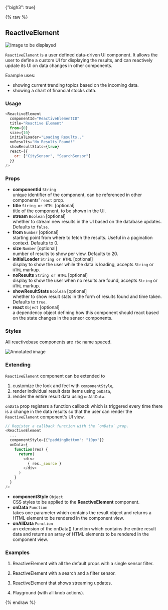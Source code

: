 {"bigh3": true}

{% raw %}

## ReactiveElement

![Image to be displayed](https://i.imgur.com/hwjCLss.png)

`ReactiveElement` is a user defined data-driven UI component. It allows the user to define a custom UI for displaying the results, and can reactively update its UI on data changes in other components.

Example uses:

* showing current trending topics based on the incoming data.
* showing a chart of financial stocks data.

### Usage

```js
<ReactiveElement
  componentId="ReactiveElementID"
  title="Reactive Element"
  from={0}
  size={10}
  initialLoader="Loading Results.."
  noResults="No Results Found!"
  showResultStats={true}
  react={{
    or: ["CitySensor", "SearchSensor"]
  }}
/>
```

### Props

- **componentId** `String`  
    unique identifier of the component, can be referenced in other components' `react` prop.
- **title** `String or HTML` [optional]  
    title of the component, to be shown in the UI.
- **stream** `Boolean` [optional]  
    whether to stream new results in the UI based on the database updates. Defaults to `false`.
- **from** `Number` [optional]  
    starting point from where to fetch the results. Useful in a pagination context. Defaults to 0.
- **size** `Number` [optional]  
    number of results to show per view. Defaults to 20.
- **initialLoader** `String or HTML` [optional]  
    display to show the user while the data is loading, accepts `String` or `HTML` markup.
- **noResults** `String or HTML` [optional]  
    display to show the user when no results are found, accepts `String` or `HTML` markup.
- **showResultStats** `Boolean` [optional]  
    whether to show result stats in the form of results found and time taken. Defaults to `true`.
- **react** `Object` [optional]  
    a dependency object defining how this component should react based on the state changes in the sensor components.

### Styles

All reactivebase components are `rbc` name spaced.

![Annotated image]()

### Extending

`ReactiveElement` component can be extended to
1. customize the look and feel with `componentStyle`,
2. render individual result data items using `onData`,
3. render the entire result data using  `onAllData`.

`onData` prop registers a function callback which is triggered every time there is a change in the data results so that the user can render the `ReactiveElement` component's UI view.

```js
// Register a callback function with the `onData` prop.
<ReactiveElement
  ...
  componentStyle={{"paddingBottom": "10px"}}
  onData={
    function(res) {
      return(
        <div>
          { res._source }
        </div>
      )
    }
  }
/>
```

- **componentStyle** `Object`  
    CSS styles to be applied to the **ReactiveElement** component.
- **onData** `Function`  
    takes one parameter which contains the result object and returns a HTML element to be rendered in the component view.
- **onAllData** `Function`  
    an extension of the onData() function which contains the entire result data and returns an array of HTML elements to be rendered in the component view.

### Examples

1. ReactiveElement with all the default props with a single sensor filter.

2. ReactiveElement with a search and a filter sensor.

3. ReactiveElement that shows streaming updates.

4. Playground (with all knob actions).

{% endraw %}
